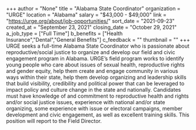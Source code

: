 +++
author = "None"
title = "Alabama State Coordinator"
organization = "URGE"
location = "Alabama"
salary = "$43,000 - $49,000"
link = "https://urge.org/about/job-opportunities/"
sort_date = "2021-09-23"
created_at = "September 23, 2021"
closing_date = "October 29, 2021"
a_job_type = ["Full Time"]
b_benefits = ["Health Insurance","Dental","General Benefits"]
c_feedback = ""
thumbnail = ""
+++
URGE seeks a full-time Alabama State Coordinator who is passionate about reproductive/social justice to organize and develop our field and civic engagement program in Alabama. 
URGE’s field program works to identify young people who care about issues of sexual health, reproductive rights and gender equity, help them create and engage community in various ways within their state, help them develop organizing and leadership skills that build visibility, credibility and political power that can be leveraged to impact policy and culture change in the state and nationally.
Candidates must have knowledge of and commitment to reproductive health and rights and/or social justice issues, experience with national and/or state organizing, some experience with issue or electoral campaigns, member development and civic engagement, as well as excellent training skills. This position will report to the Field Director.
